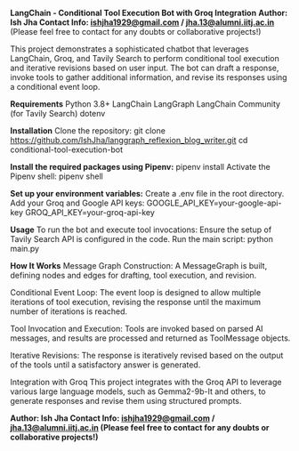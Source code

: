 **LangChain - Conditional Tool Execution Bot with Groq Integration**
**Author: Ish Jha
Contact Info: ishjha1929@gmail.com / jha.13@alumni.iitj.ac.in**
(Please feel free to contact for any doubts or collaborative projects!)

This project demonstrates a sophisticated chatbot that leverages LangChain, Groq, and Tavily Search to perform conditional tool execution
and iterative revisions based on user input. The bot can draft a response, invoke tools to gather additional information, and revise its responses using a conditional event loop.

**Requirements**
Python 3.8+
LangChain
LangGraph
LangChain Community (for Tavily Search)
dotenv


**Installation**
Clone the repository:
git clone https://github.com/IshJha/langgraph_reflexion_blog_writer.git
cd conditional-tool-execution-bot

**Install the required packages using Pipenv:**
pipenv install
Activate the Pipenv shell:
pipenv shell

**Set up your environment variables:**
Create a .env file in the root directory.
Add your Groq and Google API keys:
GOOGLE_API_KEY=your-google-api-key
GROQ_API_KEY=your-groq-api-key

**Usage**
To run the bot and execute tool invocations:
Ensure the setup of Tavily Search API is configured in the code.
Run the main script:
python main.py

**How It Works**
Message Graph Construction: A MessageGraph is built, defining nodes and edges for drafting, tool execution, and revision.

Conditional Event Loop: The event loop is designed to allow multiple iterations of tool execution, revising the response until the maximum number of iterations is reached.

Tool Invocation and Execution: Tools are invoked based on parsed AI messages, and results are processed and returned as ToolMessage objects.

Iterative Revisions: The response is iteratively revised based on the output of the tools until a satisfactory answer is generated.

Integration with Groq
This project integrates with the Groq API to leverage various large language models, such as Gemma2-9b-It and others, to generate responses and revise them using structured prompts.


**Author: Ish Jha
Contact Info: ishjha1929@gmail.com / jha.13@alumni.iitj.ac.in
(Please feel free to contact for any doubts or collaborative projects!)**
